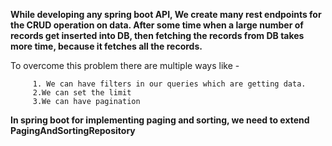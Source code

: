**While developing any spring boot API, We create many rest endpoints for the CRUD operation on data. After some time when a large number of records get inserted into DB, then fetching the records from DB takes more time, because it fetches all the records.**

   To overcome this problem there are multiple ways like -

         1. We can have filters in our queries which are getting data.
         2.We can set the limit
         3.We can have pagination


**In spring boot for implementing paging and sorting, we need to extend PagingAndSortingRepository**
